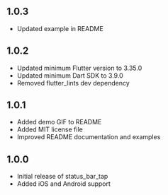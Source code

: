 ## 1.0.3

- Updated example in README

## 1.0.2

- Updated minimum Flutter version to 3.35.0
- Updated minimum Dart SDK to 3.9.0
- Removed flutter_lints dev dependency

## 1.0.1

- Added demo GIF to README
- Added MIT license file
- Improved README documentation and examples

## 1.0.0

- Initial release of status_bar_tap
- Added iOS and Android support
